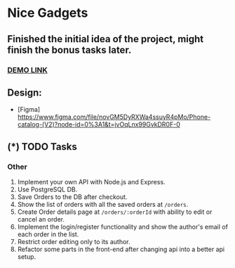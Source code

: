 # Nice Gadgets

## Finished the initial idea of the project, might finish the bonus tasks later.

### [DEMO LINK](https://hasantanich-nice-gadgets.netlify.app/)

## Design:

- [Figma] <https://www.figma.com/file/novGM5DyRXWa4ssuyR4pMo/Phone-catalog-(V2)?node-id=0%3A1&t=jvOqLnx99GvkDR0F-0>

## (\*) TODO Tasks

### Other

1. Implement your own API with Node.js and Express.
2. Use PostgreSQL DB.
3. Save Orders to the DB after checkout.
4. Show the list of orders with all the saved orders at `/orders`.
5. Create Order details page at `/orders/:orderId` with ability to edit or cancel an order.
6. Implement the login/register functionality and show the author's email of each order in the list.
7. Restrict order editing only to its author.
8. Refactor some parts in the front-end after changing api into a better api setup.
